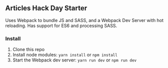 ## Articles Hack Day Starter

Uses Webpack to bundle JS and SASS, and a Webpack Dev Server with hot reloading. Has support for ES6 and processing SASS.

### Install

1. Clone this repo
2. Install node modules: `yarn install` or `npm install`
3. Start the Webpack dev server: `yarn run dev` or `npm run dev`
